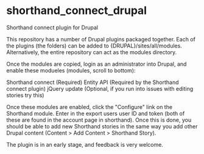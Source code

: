 # shorthand_connect_drupal
Shorthand connect plugin for Drupal

This repository has a number of Drupal plugins packaged together.  Each of the plugins (the folders) can be added to {DRUPAL}/sites/all/modules.  Alternatively, the entire repository can act as the modules directory.

Once the modules are copied, login as an administrator into Drupal, and enable these modueles (modules, scroll to bottom):

Shorthand connect (Required)
Entity API (Required by the Shorthand connect plugin)
jQuery update (Optional, if you run into issues with editing stories try this)

Once these modules are enabled, click the "Configure" link on the Shorthand module.  Enter in the export users user ID and token (both of these are found in the account page in shorthand).  Once this is done, you should be able to add new Shorthand stories in the same way you add other Drupal content (Content > Add Content > Shorthand Story).

The plugin is in an early stage, and feedback is very welcome.
